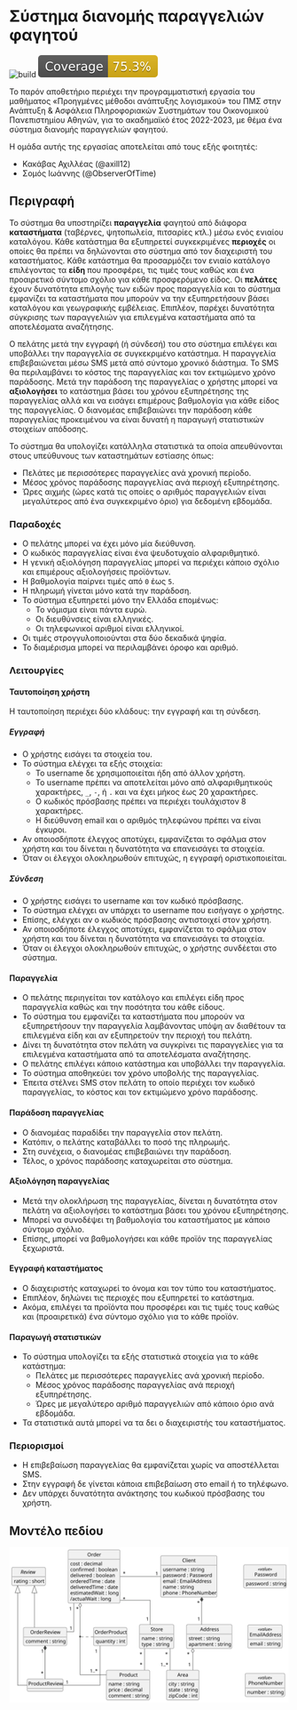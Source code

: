 # Σύστημα διανομής παραγγελιών φαγητού

![build](https://github.com/softeng-aueb/team6-ft-2022-23/actions/workflows/build.yml/badge.svg?branch=main) ![coverage](.github/badges/coverage.svg)

Το παρόν αποθετήριο περιέχει την προγραμματιστική εργασία του μαθήματος
«Προηγμένες μέθοδοι ανάπτυξης λογισμικού» του ΠΜΣ στην Ανάπτυξη & Ασφάλεια
Πληροφοριακών Συστημάτων του Οικονομικού Πανεπιστημίου Αθηνών, για το
ακαδημαϊκό έτος 2022-2023, με θέμα ένα σύστημα διανομής παραγγελιών φαγητού.

Η ομάδα αυτής της εργασίας αποτελείται από τους εξής φοιτητές:
- Κακάβας Αχιλλέας (@axill12)
- Σομός Ιωάννης (@ObserverOfTime)

## Περιγραφή

Το σύστημα θα υποστηρίζει **παραγγελία** φαγητού από διάφορα **καταστήματα**
(ταβέρνες, ψητοπωλεία, πιτσαρίες κτλ.) μέσω ενός ενιαίου καταλόγου.
Κάθε κατάστημα θα εξυπηρετεί συγκεκριμένες **περιοχές** οι οποίες θα
πρέπει να δηλώνονται στο σύστημα από τον διαχειριστή του καταστήματος.
Κάθε κατάστημα θα προσαρμόζει τον ενιαίο κατάλογο επιλέγοντας τα **είδη**
που προσφέρει, τις τιμές τους καθώς και ένα προαιρετικό σύντομο σχόλιο
για κάθε προσφερόμενο είδος. Οι **πελάτες** έχουν δυνατότητα επιλογής
των ειδών προς παραγγελία και το σύστημα εμφανίζει τα καταστήματα που
μπορούν να την εξυπηρετήσουν βάσει καταλόγου και γεωγραφικής εμβέλειας.
Επιπλέον, παρέχει δυνατότητα σύγκρισης των παραγγελιών για
επιλεγμένα καταστήματα από τα αποτελέσματα αναζήτησης.

Ο πελάτης μετά την εγγραφή (ή σύνδεσή) του στο σύστημα επιλέγει και
υποβάλλει την παραγγελία σε συγκεκριμένο κατάστημα. Η παραγγελία
επιβεβαιώνεται μέσω SMS μετά από σύντομο χρονικό διάστημα. Το SMS
θα περιλαμβάνει το κόστος της παραγγελίας και τον εκτιμώμενο χρόνο
παράδοσης. Μετά την παράδοση της παραγγελίας ο χρήστης μπορεί να
**αξιολογήσει** το κατάστημα βάσει του χρόνου εξυπηρέτησης της παραγγελίας
αλλά και να εισάγει επιμέρους βαθμολογία για κάθε είδος της παραγγελίας.
Ο διανομέας επιβεβαιώνει την παράδοση κάθε παραγγελίας προκειμένου
να είναι δυνατή η παραγωγή στατιστικών στοιχείων απόδοσης.

Το σύστημα θα υπολογίζει κατάλληλα στατιστικά τα οποία
απευθύνονται στους υπεύθυνους των καταστημάτων εστίασης όπως:
* Πελάτες με περισσότερες παραγγελίες ανά χρονική περίοδο.
* Μέσος χρόνος παράδοσης παραγγελίας ανά περιοχή εξυπηρέτησης.
* Ώρες αιχμής (ώρες κατά τις οποίες ο αριθμός παραγγελιών είναι
  μεγαλύτερος από ένα συγκεκριμένο όριο) για δεδομένη εβδομάδα.

### Παραδοχές

* Ο πελάτης μπορεί να έχει μόνο μία διεύθυνση.
* Ο κωδικός παραγγελίας είναι ένα ψευδοτυχαίο αλφαριθμητικό.
* Η γενική αξιολόγηση παραγγελίας μπορεί να περιέχει
  κάποιο σχόλιο και επιμέρους αξιολογήσεις προϊόντων.
* Η βαθμολογία παίρνει τιμές από `0` έως `5`.
* Η πληρωμή γίνεται μόνο κατά την παράδοση.
* Το σύστημα εξυπηρετεί μόνο την Ελλάδα επομένως:
  - Το νόμισμα είναι πάντα ευρώ.
  - Οι διευθύνσεις είναι ελληνικές.
  - Οι τηλεφωνικοί αριθμοί είναι ελληνικοί.
* Οι τιμές στρογγυλοποιούνται στα δύο δεκαδικά ψηφία.
* Το διαμέρισμα μπορεί να περιλαμβάνει όροφο και αριθμό.

### Λειτουργίες

#### Ταυτοποίηση χρήστη

Η ταυτοποίηση περιέχει δύο κλάδους: την εγγραφή και τη σύνδεση.

##### Εγγραφή

* Ο χρήστης εισάγει τα στοιχεία του.
* Το σύστημα ελέγχει τα εξής στοιχεία:
  - Το username δε χρησιμοποιείται ήδη από άλλον χρήστη.
  - Το username πρέπει να αποτελείται μόνο από αλφαριθμητικούς
    χαρακτήρες, `_`, `-`, ή `.` και να έχει μήκος έως 20 χαρακτήρες.
  - O κωδικός πρόσβασης πρέπει να περιέχει τουλάχιστον 8 χαρακτήρες.
  - Η διεύθυνση email και ο αριθμός τηλεφώνου πρέπει να είναι έγκυροι.
* Αν οποιοσδήποτε έλεγχος αποτύχει, εμφανίζεται το σφάλμα στον
  χρήστη και του δίνεται η δυνατότητα να επανεισάγει τα στοιχεία.
* Όταν οι έλεγχοι ολοκληρωθούν επιτυχώς, η εγγραφή οριστικοποιείται.

##### Σύνδεση

* Ο χρήστης εισάγει το username και τον κωδικό πρόσβασης.
* Το σύστημα ελέγχει αν υπάρχει το username που εισήγαγε ο χρήστης.
* Επίσης, ελέγχει αν ο κωδικός πρόσβασης αντιστοιχεί στον χρήστη.
* Αν οποιοσδήποτε έλεγχος αποτύχει, εμφανίζεται το σφάλμα στον
  χρήστη και του δίνεται η δυνατότητα να επανεισάγει τα στοιχεία.
* Όταν οι έλεγχοι ολοκληρωθούν επιτυχώς, ο χρήστης συνδέεται στο σύστημα.

#### Παραγγελία

* Ο πελάτης περιηγείται τον κατάλογο και επιλέγει είδη
  προς παραγγελία καθώς και την ποσότητα του κάθε είδους.
* Το σύστημα του εμφανίζει τα καταστήματα που μπορούν να
  εξυπηρετήσουν την παραγγελία λαμβάνοντας υπόψη αν διαθέτουν
  τα επιλεγμένα είδη και αν εξυπηρετούν την περιοχή του πελάτη.
* Δίνει τη δυνατότητα στον πελάτη να συγκρίνει τις παραγγελίες
  για τα επιλεγμένα καταστήματα από τα αποτελέσματα αναζήτησης.
* Ο πελάτης επιλέγει κάποιο κατάστημα και υποβάλλει την παραγγελία.
* Το σύστημα αποθηκεύει τον χρόνο υποβολής της παραγγελίας.
* Έπειτα στέλνει SMS στον πελάτη το οποίο περιέχει τον κωδικό
  παραγγελίας, το κόστος και τον εκτιμώμενο χρόνο παράδοσης.

#### Παράδοση παραγγελίας

* Ο διανομέας παραδίδει την παραγγελία στον πελάτη.
* Κατόπιν, ο πελάτης καταβάλλει το ποσό της πληρωμής.
* Στη συνέχεια, ο διανομέας επιβεβαιώνει την παράδοση.
* Τέλος, ο χρόνος παράδοσης καταχωρείται στο σύστημα.

#### Αξιολόγηση παραγγελίας

* Μετά την ολοκλήρωση της παραγγελίας, δίνεται η δυνατότητα στον
  πελάτη να αξιολογήσει το κατάστημα βάσει του χρόνου εξυπηρέτησης.
* Μπορεί να συνοδέψει τη βαθμολογία του καταστήματος με κάποιο σύντομο σχόλιο.
* Επίσης, μπορεί να βαθμολογήσει και κάθε προϊόν της παραγγελίας ξεχωριστά.

#### Εγγραφή καταστήματος

* Ο διαχειριστής καταχωρεί το όνομα και τον τύπο του καταστήματος.
* Επιπλέον, δηλώνει τις περιοχές που εξυπηρετεί το κατάστημα.
* Ακόμα, επιλέγει τα προϊόντα που προσφέρει και τις τιμές τους
  καθώς και (προαιρετικά) ένα σύντομο σχόλιο για το κάθε προϊόν.

#### Παραγωγή στατιστικών

* Το σύστημα υπολογίζει τα εξής στατιστικά στοιχεία για το κάθε κατάστημα:
  - Πελάτες με περισσότερες παραγγελίες ανά χρονική περίοδο.
  - Μέσος χρόνος παράδοσης παραγγελίας ανά περιοχή εξυπηρέτησης.
  - Ώρες με μεγαλύτερο αριθμό παραγγελιών από κάποιο όριο ανά εβδομάδα.
* Τα στατιστικά αυτά μπορεί να τα δει ο διαχειριστής του καταστήματος.

### Περιορισμοί

* H επιβεβαίωση παραγγελίας θα εμφανίζεται χωρίς να αποστέλλεται SMS.
* Στην εγγραφή δε γίνεται κάποια επιβεβαίωση στο email ή το τηλέφωνο.
* Δεν υπάρχει δυνατότητα ανάκτησης του κωδικού πρόσβασης του χρήστη.

## Μοντέλο πεδίου

![domain model](docs/uml/domain-model.svg)
